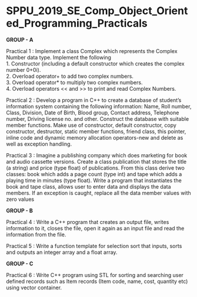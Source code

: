 # SPPU_2019_SE_Comp_Object_Oriented_Programming_Practicals

**GROUP - A**

Practical 1 : Implement a class Complex which represents the Complex Number data type. Implement the following
<br>1.	Constructor (including a default constructor which creates the complex number 0+0i).
<br>2.	Overload operator+ to add two complex numbers.
<br>3.	Overload operator* to multiply two complex numbers.
<br>4.	Overload operators << and >> to print and read Complex Numbers.

Practical 2 : Develop a program in C++ to create a database of student’s information system containing the following information: Name, Roll number, Class, Division, Date of Birth, Blood group, Contact address, Telephone number, Driving license no. and other. Construct the database with suitable member functions. Make use of constructor, default constructor, copy constructor, destructor, static member functions, friend class, this pointer, inline code and dynamic memory allocation operators-new and delete as well as exception handling.

Practical 3 : Imagine a publishing company which does marketing for book and audio cassette versions. Create a class publication that stores the title (a string) and price (type float) of publications. From this class derive two classes: book which adds a page count (type int) and tape which adds a playing time in minutes (type float). Write a program that instantiates the book and tape class, allows user to enter data and displays the data members. If an exception is caught, replace all the data member values with zero values

**GROUP - B**

Practical 4 : Write a C++ program that creates an output file, writes information to it, closes the file, open
it again as an input file and read the information from the file.

Practical 5 : Write a function template for selection sort that inputs, sorts and outputs an integer array and a float array.

**GROUP - C**

Practical 6 : Write C++ program using STL for sorting and searching user defined records such as Item records (Item code, name, cost, quantity etc) using vector container.




